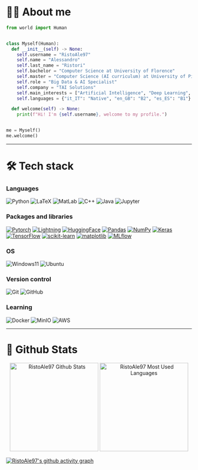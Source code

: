 # 🧑‍💻 About me
```python
from world import Human


class Myself(Human):
  def __init__(self) -> None:
    self.username = "RistoAle97"
    self.name = "Alessandro"
    self.last_name = "Ristori"
    self.bachelor = "Computer Science at University of Florence"
    self.master = "Computer Science (AI curriculum) at University of Pisa"
    self.role = "Big Data & AI Specialist"
    self.company = "TAI Solutions"
    self.main_interests = ["Artificial Intelligence", "Deep Learning", "Natural Language Processing"]
    self.languages = {"it_IT": "Native", "en_GB": "B2", "es_ES": "B1"}

  def welcome(self) -> None:
    print(f"Hi! I'm {self.username}, welcome to my profile.")


me = Myself()
me.welcome()
```

---

# :hammer_and_wrench: Tech stack
### Languages
![Python](https://img.shields.io/badge/Python-3776AB?style=for-the-badge&logo=python&logoColor=white)
![LaTeX](https://img.shields.io/badge/latex-008080?style=for-the-badge&logo=latex&logoColor=white)
![MatLab](https://img.shields.io/badge/matlab-e16737?style=for-the-badge&logo=matlab&logoColor=white)
![C++](https://img.shields.io/badge/c++-00599C?style=for-the-badge&logo=c%2B%2B&logoColor=white)
![Java](https://img.shields.io/badge/java-ED8B00?style=for-the-badge&logo=java&logoColor=white)
![Jupyter](https://img.shields.io/badge/Jupyter-F37626?style=for-the-badge&logo=jupyter&logoColor=white)

### Packages and libraries
[![Pytorch](https://img.shields.io/badge/PyTorch-EE4C2C?style=for-the-badge&logo=pytorch&logoColor=white)](https://github.com/pytorch/pytorch)
[![Lightning](https://img.shields.io/badge/Lightning-792DE4?style=for-the-badge&logo=lightning&logoColor=white)](https://github.com/Lightning-AI/lightning)
[![HuggingFace](https://img.shields.io/badge/huggingface-FFD21E?style=for-the-badge&logo=huggingface&logoColor=black)](https://github.com/huggingface/transformers)
[![Pandas](https://img.shields.io/badge/pandas-150458?style=for-the-badge&logo=pandas&logoColor=white)](https://github.com/pandas-dev/pandas)
[![NumPy](https://img.shields.io/badge/numpy-013243?style=for-the-badge&logo=numpy&logoColor=white)](https://github.com/numpy/numpy)
[![Keras](https://img.shields.io/badge/Keras-D00000?style=for-the-badge&logo=Keras&logoColor=white)](https://github.com/keras-team/keras)
[![TensorFlow](https://img.shields.io/badge/TensorFlow-FF6F00?style=for-the-badge&logo=TensorFlow&logoColor=white)](https://github.com/tensorflow/tensorflow)
[![scikit-learn](https://img.shields.io/badge/scikit--learn-F7931E?style=for-the-badge&logo=scikit-learn&logoColor=white)](https://github.com/scikit-learn/scikit-learn)
[![matplotlib](https://img.shields.io/badge/matplotlib-65BAEA?style=for-the-badge&logo=matplotlib&logoColor=white)](https://github.com/matplotlib/matplotlib)
[![MLflow](https://img.shields.io/badge/MLflow-0194E2?style=for-the-badge&logo=MLflow&logoColor=white)](https://github.com/mlflow/mlflow)

### OS
![Windows11](https://img.shields.io/badge/Windows11-0078D4?style=for-the-badge&logo=windows11&logoColor=white)
![Ubuntu](https://img.shields.io/badge/Ubuntu-E95420?style=for-the-badge&logo=ubuntu&logoColor=white)

### Version control
![Git](https://img.shields.io/badge/Git-F05032?style=for-the-badge&logo=git&logoColor=white)
![GitHub](https://img.shields.io/badge/GitHub-181717?style=for-the-badge&logo=github&logoColor=white)

### Learning
![Docker](https://img.shields.io/badge/Docker-2496ED?style=for-the-badge&logo=docker&logoColor=white)
![MinIO](https://img.shields.io/badge/MinIO-C72E49?style=for-the-badge&logo=minio&logoColor=white)
![AWS](https://img.shields.io/badge/AWS-232F3E?style=for-the-badge&logo=amazon-web-services&logoColor=white)

---

# :bookmark_tabs: Github Stats

<div align="center">
  <img src="https://github-readme-stats.vercel.app/api?username=RistoAle97&show=reviews,discussions_started&show_icons=true&count_private=true&hide_border=true&theme=github_dark&bg_color=00000000" alt="RistoAle97 Github Stats" height=240/>
  <img src="https://github-readme-stats.vercel.app/api/top-langs/?username=RistoAle97&langs_count=3&hide_border=true&theme=github_dark&bg_color=00000000" alt="RistoAle97 Most Used Languages" height=240/>
</div>

[![RistoAle97's github activity graph](https://github-readme-activity-graph.vercel.app/graph?username=RistoAle97&theme=github-dark&hide_border=true&custom_title=RistoAle97%20Activity%20Graph)](https://github.com/ashutosh00710/github-readme-activity-graph)

